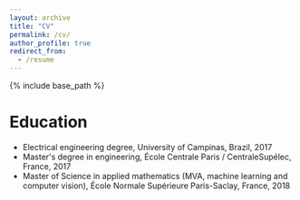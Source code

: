 ```yaml
---
layout: archive
title: "CV"
permalink: /cv/
author_profile: true
redirect_from:
  - /resume
---
```


{% include base_path %}

Education
======
* Electrical engineering degree, University of Campinas, Brazil, 2017
* Master's degree in engineering, École Centrale Paris / CentraleSupélec, France, 2017
* Master of Science in applied mathematics (MVA, machine learning and computer vision), École Normale Supérieure Paris-Saclay, France, 2018

<!-- Work experience
======
* Summer 2015: Research Assistant
  * Github University
  * Duties included: Tagging issues
  * Supervisor: Professor Git

* Fall 2015: Research Assistant
  * Github University
  * Duties included: Merging pull requests
  * Supervisor: Professor Hub
  
Skills
======
* Skill 1
* Skill 2
  * Sub-skill 2.1
  * Sub-skill 2.2
  * Sub-skill 2.3
* Skill 3

Publications
======
  <ul>{% for post in site.publications %}
    {% include archive-single-cv.html %}
  {% endfor %}</ul>
  
Talks
======
  <ul>{% for post in site.talks %}
    {% include archive-single-talk-cv.html %}
  {% endfor %}</ul>
  
Teaching
======
  <ul>{% for post in site.teaching %}
    {% include archive-single-cv.html %}
  {% endfor %}</ul>
  
Service and leadership
======
* Currently signed in to 43 different slack teams -->
